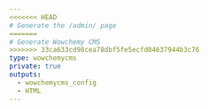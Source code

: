 ```yaml
---
<<<<<<< HEAD
# Generate the /admin/ page
=======
# Generate Wowchemy CMS
>>>>>>> 33ca633cd98cea78dbf5fe5ecfd04637944b3c76
type: wowchemycms
private: true
outputs:
  - wowchemycms_config
  - HTML
---
```

